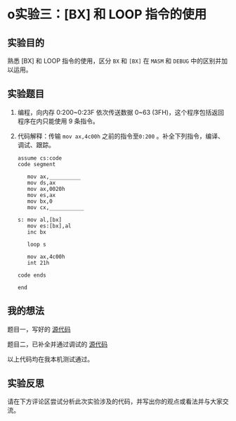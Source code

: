 # o实验三：[BX] 和 LOOP 指令的使用

## 实验目的

熟悉 [BX] 和 LOOP 指令的使用，区分 ```BX``` 和 ```[BX]``` 在 ```MASM``` 和 ```DEBUG``` 中的区别并加以运用。

## 实验题目

1. 编程，向内存 0:200~0:23F 依次传送数据 0~63 (3FH)，这个程序包括返回程序在内只能使用 9 条指令。

2. 代码解释：传输 ```mov ax,4c00h``` 之前的指令至```0:200``` 。补全下列指令，编译、调试、跟踪。

   ```x86asm
   assume cs:code
   code segment
   
      mov ax,__________
      mov ds,ax
      mov ax,0020h
      mov es,ax
      mov bx,0
      mov cx,___________
      
   s: mov al,[bx]
      mov es:[bx],al
      inc bx
      
      loop s
      
      mov ax,4c00h
      int 21h
      
   code ends
   
   end
   ```

## 我的想法

题目一，写好的 [源代码](../assets/code/exp3-01.asm) 

题目二，已补全并通过调试的 [源代码](../assets/code/exp3-02.asm) 

以上代码均在我本机测试通过。

## 实验反思

请在下方评论区尝试分析此次实验涉及的代码，并写出你的观点或看法并与大家交流。